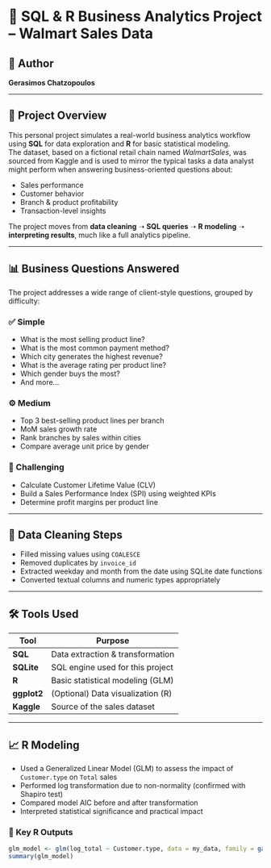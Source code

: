 # 🧮 SQL & R Business Analytics Project – Walmart Sales Data

## 👤 Author

**Gerasimos Chatzopoulos**

---

## 📘 Project Overview

This personal project simulates a real-world business analytics workflow using **SQL** for data exploration and **R** for basic statistical modeling.  
The dataset, based on a fictional retail chain named *WalmartSales*, was sourced from Kaggle and is used to mirror the typical tasks a data analyst might perform when answering business-oriented questions about:

- Sales performance  
- Customer behavior  
- Branch & product profitability  
- Transaction-level insights  

The project moves from **data cleaning** ➝ **SQL queries** ➝ **R modeling** ➝ **interpreting results**, much like a full analytics pipeline.

---

## 📊 Business Questions Answered

The project addresses a wide range of client-style questions, grouped by difficulty:

### ✅ Simple
- What is the most selling product line?
- What is the most common payment method?
- Which city generates the highest revenue?
- What is the average rating per product line?
- Which gender buys the most?
- And more...

### ⚙️ Medium
- Top 3 best-selling product lines per branch
- MoM sales growth rate
- Rank branches by sales within cities
- Compare average unit price by gender

### 🧠 Challenging
- Calculate Customer Lifetime Value (CLV)
- Build a Sales Performance Index (SPI) using weighted KPIs
- Determine profit margins per product line

---

## 🧼 Data Cleaning Steps

- Filled missing values using `COALESCE`
- Removed duplicates by `invoice_id`
- Extracted weekday and month from the date using SQLite date functions
- Converted textual columns and numeric types appropriately

---

## 🛠 Tools Used

| Tool        | Purpose                                 |
|-------------|-----------------------------------------|
| **SQL**     | Data extraction & transformation        |
| **SQLite**  | SQL engine used for this project        |
| **R**       | Basic statistical modeling (GLM)        |
| **ggplot2** | (Optional) Data visualization (R)       |
| **Kaggle**  | Source of the sales dataset             |

---

## 📈 R Modeling

- Used a Generalized Linear Model (GLM) to assess the impact of `Customer.type` on `Total` sales
- Performed log transformation due to non-normality (confirmed with Shapiro test)
- Compared model AIC before and after transformation
- Interpreted statistical significance and practical impact

### 🧪 Key R Outputs

```R
glm_model <- glm(log_total ~ Customer.type, data = my_data, family = gaussian())
summary(glm_model)
